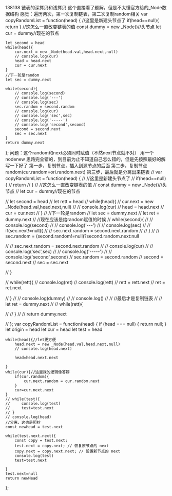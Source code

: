 138138
链表的深拷贝和浅拷贝
这个直接看了题解，但是不太懂官方给的_Node数据结构
感觉：遍历两次，第一次复制链表，第二次复制random相关
var copyRandomList = function(head) {
    //这里是新建头节点了
    if(head==null){
        return
    }
    //这怎么一直改变链表的值
    const dummy = new _Node()//头节点
    let cur = dummy//现在的节点
    
    let second = head
    while(head){
        cur.next = new _Node(head.val,head.next,null)
        // console.log(cur)
        head = head.next
        cur = cur.next
    }
    //下一轮是random
    let sec = dummy.next

    while(second){
        // console.log(second)
        // console.log('---')
        // console.log(sec)
        sec.random = second.random
        // console.log(cur)
        // console.log('sec',sec)
        // console.log('-----')
        // console.log('second',second)
        second = second.next
        sec = sec.next 
    }
    return dummy.next

};
问题：这个random和next必须同时赋值（不然next节点就不对）
用一个nodenew
思路完全错的，到目前为止不知道自己怎么错的，但是先按照最好的解写一下好了
第一步，复制节点，插入到源节点的后面
第二步，复制节点random(cur.random=ori.random.next)
第三步，最后就是分离出来链表
// var copyRandomList = function(head) {
//     //这里是新建头节点了
//     if(head==null){
//         return 
//     }
//     //这怎么一直改变链表的值
//     const dummy = new _Node()//头节点
//     let cur = dummy//现在的节点
    
  
//     let second = head
//     let rett = head
//     while(head){ 
//         cur.next = new _Node(head.val,head.next,null)
//         // console.log(cur)
//         head = head.next
//         cur = cur.next 
//     }
//     //下一轮是random
//     let sec = dummy.next
//     let ret = dummy.next
//     //现在应该是给random赋值的时候
//     while(second){ 
//         // console.log(second)
//         // console.log('---')
//         // console.log(sec)
//         // if(sec.next!=null){
//         //     sec.next.random = second.next.random
//         // }
//         // sec.random = (second.random!=null)?second.random.next:null
        
//         // sec.next.random = second.next.random
//         // console.log(cur)
//         // console.log('sec',sec)
//         // console.log('-----')
//         // console.log('second',second)
//         sec.random = second.random
//         second = second.next
//         sec = sec.next 
        
//     }

//     while(rett){
//         console.log(ret)
//         console.log(rett)
//         rett = rett.next
//         ret = ret.next

//     }
//     // console.log(dummy)
//     // console.log()
//     // //最后才是复制链表
//     // let ret = dummy.next
//     // while(rett){
        
//     // }
//     // return dummy.next

// };
var copyRandomList = function(head) {
    if (head === null) {
        return null;
    }
    let origin = head
    let cur = head
    let test = head

    while(head){//let更方便
        head.next = new _Node(head.val,head.next,null)
        // console.log(head.next)

        head=head.next.next

    }
    while(cur){//这里我的逻辑像答辩
        if(cur.random){
            cur.next.random = cur.random.next
        }
        cur=cur.next.next
    }
    // while(test){
    //     console.log(test)
    //     test=test.next
    // }
    // console.log(head)
    //分离，这也是照抄
    const newHead = test.next

    while(test.next.next){
        const copy = test.next;
        test.next = copy.next; // 恢复原节点的 next
        copy.next = copy.next.next; // 设置新节点的 next
        console.log(test)
        test=test.next

    }
    test.next=null
    return newHead
};
